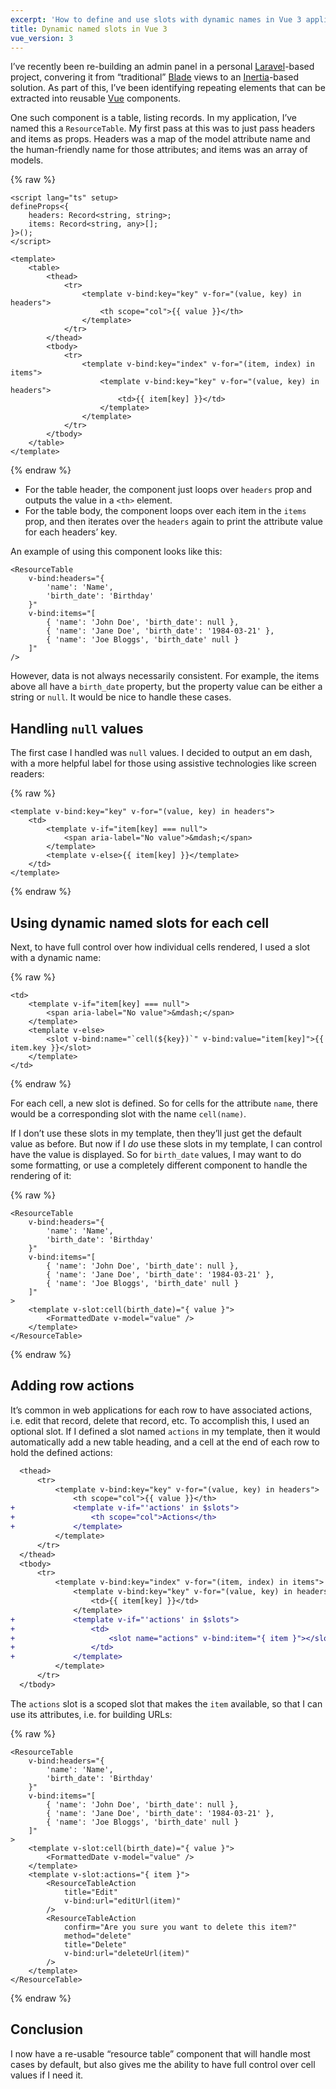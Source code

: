```yaml
---
excerpt: 'How to define and use slots with dynamic names in Vue 3 applications.'
title: Dynamic named slots in Vue 3
vue_version: 3
---
```

I’ve recently been re-building an admin panel in a personal [Laravel][1]-based project, convering it from “traditional” [Blade][2] views to an [Inertia][3]-based solution. As part of this, I’ve been identifying repeating elements that can be extracted into reusable [Vue][4] components.

One such component is a table, listing records. In my application, I’ve named this a `ResourceTable`. My first pass at this was to just pass headers and items as props. Headers was a map of the model attribute name and the human-friendly name for those attributes; and items was an array of models.

{% raw %}
```
<script lang="ts" setup>
defineProps<{
    headers: Record<string, string>;
    items: Record<string, any>[];
}>();
</script>

<template>
    <table>
        <thead>
            <tr>
                <template v-bind:key="key" v-for="(value, key) in headers">
                    <th scope="col">{{ value }}</th>
                </template>
            </tr>
        </thead>
        <tbody>
            <tr>
                <template v-bind:key="index" v-for="(item, index) in items">
                    <template v-bind:key="key" v-for="(value, key) in headers">
                        <td>{{ item[key] }}</td>
                    </template>
                </template>
            </tr>
        </tbody>
    </table>
</template>
```
{% endraw %}

* For the table header, the component just loops over `headers` prop and outputs the value in a `<th>` element.
* For the table body, the component loops over each item in the `items` prop, and then iterates over the `headers` again to print the attribute value for each headers’ key.

An example of using this component looks like this:

```
<ResourceTable
    v-bind:headers="{
        'name': 'Name',
        'birth_date': 'Birthday'
    }"
    v-bind:items="[
        { 'name': 'John Doe', 'birth_date': null },
        { 'name': 'Jane Doe', 'birth_date': '1984-03-21' },
        { 'name': 'Joe Bloggs', 'birth_date' null }
    ]"
/>
```

However, data is not always necessarily consistent. For example, the items above all have a `birth_date` property, but the property value can be either a string or `null`. It would be nice to handle these cases.

## Handling `null` values
The first case I handled was `null` values. I decided to output an em dash, with a more helpful label for those using assistive technologies like screen readers:

{% raw %}
```
<template v-bind:key="key" v-for="(value, key) in headers">
    <td>
        <template v-if="item[key] === null">
            <span aria-label="No value">&mdash;</span>
        </template>
        <template v-else>{{ item[key] }}</template>
    </td>
</template>
```
{% endraw %}

## Using dynamic named slots for each cell
Next, to have full control over how individual cells rendered, I used a slot with a dynamic name:

{% raw %}
```
<td>
    <template v-if="item[key] === null">
        <span aria-label="No value">&mdash;</span>
    </template>
    <template v-else>
        <slot v-bind:name="`cell(${key})`" v-bind:value="item[key]">{{ item.key }}</slot>
    </template>
</td>
```
{% endraw %}

For each cell, a new slot is defined. So for cells for the attribute `name`, there would be a corresponding slot with the name `cell(name)`.

If I don’t use these slots in my template, then they’ll just get the default value as before. But now if I _do_ use these slots in my template, I can control have the value is displayed. So for `birth_date` values, I may want to do some formatting, or use a completely different component to handle the rendering of it:

{% raw %}
```
<ResourceTable
    v-bind:headers="{
        'name': 'Name',
        'birth_date': 'Birthday'
    }"
    v-bind:items="[
        { 'name': 'John Doe', 'birth_date': null },
        { 'name': 'Jane Doe', 'birth_date': '1984-03-21' },
        { 'name': 'Joe Bloggs', 'birth_date' null }
    ]"
>
    <template v-slot:cell(birth_date)="{ value }">
        <FormattedDate v-model="value" />
    </template>
</ResourceTable>
```
{% endraw %}

## Adding row actions
It’s common in web applications for each row to have associated actions, i.e. edit that record, delete that record, etc. To accomplish this, I used an optional slot. If I defined a slot named `actions` in my template, then it would automatically add a new table heading, and a cell at the end of each row to hold the defined actions:

```diff
  <thead>
      <tr>
          <template v-bind:key="key" v-for="(value, key) in headers">
              <th scope="col">{{ value }}</th>
+             <template v-if="'actions' in $slots">
+                 <th scope="col">Actions</th>
+             </template>
          </template>
      </tr>
  </thead>
  <tbody>
      <tr>
          <template v-bind:key="index" v-for="(item, index) in items">
              <template v-bind:key="key" v-for="(value, key) in headers">
                  <td>{{ item[key] }}</td>
              </template>
+             <template v-if="'actions' in $slots">
+                 <td>
+                     <slot name="actions" v-bind:item="{ item }"></slot>
+                 </td>
+             </template>
          </template>
      </tr>
  </tbody>
```

The `actions` slot is a scoped slot that makes the `item` available, so that I can use its attributes, i.e. for building URLs:

{% raw %}
```
<ResourceTable
    v-bind:headers="{
        'name': 'Name',
        'birth_date': 'Birthday'
    }"
    v-bind:items="[
        { 'name': 'John Doe', 'birth_date': null },
        { 'name': 'Jane Doe', 'birth_date': '1984-03-21' },
        { 'name': 'Joe Bloggs', 'birth_date' null }
    ]"
>
    <template v-slot:cell(birth_date)="{ value }">
        <FormattedDate v-model="value" />
    </template>
    <template v-slot:actions="{ item }">
        <ResourceTableAction
            title="Edit"
            v-bind:url="editUrl(item)"
        />
        <ResourceTableAction
            confirm="Are you sure you want to delete this item?"
            method="delete"
            title="Delete"
            v-bind:url="deleteUrl(item)"
        />
    </template>
</ResourceTable>
```
{% endraw %}

## Conclusion
I now have a re-usable “resource table” component that will handle most cases by default, but also gives me the ability to have full control over cell values if I need it.

[1]: https://laravel.com
[2]: https://laravel.com/docs/blade
[3]: https://inertiajs.com
[4]: https://vuejs.org
